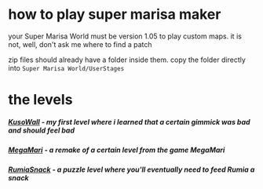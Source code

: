 # how to play super marisa maker
your Super Marisa World must be version 1.05 to play custom maps. it is not, well, don't ask me where to find a patch

zip files should already have a folder inside them. copy the folder directly into ```Super Marisa World/UserStages```

# the levels
##### [KusoWall](KusoWall.zip) - my first level where i learned that a certain gimmick was bad and should feel bad
##### [MegaMari](MegaMari.zip) - a remake of a certain level from the game MegaMari
##### [RumiaSnack](RumiaSnack.zip) - a puzzle level where you'll eventually need to feed Rumia a snack
